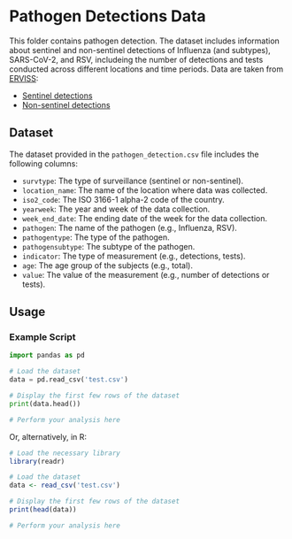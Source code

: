 # Pathogen Detections Data

This folder contains pathogen detection. The dataset includes information about sentinel and non-sentinel detections of Influenza (and subtypes), SARS-CoV-2, and RSV, includeing the number of detections and tests conducted across different locations and time periods. Data are taken from [ERVISS](https://erviss.org/): 
- [Sentinel detections](https://github.com/EU-ECDC/Respiratory_viruses_weekly_data/blob/main/data/sentinelTestsDetectionsPositivity.csv)
- [Non-sentinel detections](https://github.com/EU-ECDC/Respiratory_viruses_weekly_data/blob/main/data/nonSentinelTestsDetections.csv)


## Dataset

The dataset provided in the `pathogen_detection.csv` file includes the following columns:

- `survtype`: The type of surveillance (sentinel or non-sentinel).
- `location_name`: The name of the location where data was collected.
- `iso2_code`: The ISO 3166-1 alpha-2 code of the country.
- `yearweek`: The year and week of the data collection.
- `week_end_date`: The ending date of the week for the data collection.
- `pathogen`: The name of the pathogen (e.g., Influenza, RSV).
- `pathogentype`: The type of the pathogen.
- `pathogensubtype`: The subtype of the pathogen.
- `indicator`: The type of measurement (e.g., detections, tests).
- `age`: The age group of the subjects (e.g., total).
- `value`: The value of the measurement (e.g., number of detections or tests).


## Usage

### Example Script

```python
import pandas as pd

# Load the dataset
data = pd.read_csv('test.csv')

# Display the first few rows of the dataset
print(data.head())

# Perform your analysis here
```

Or, alternatively, in R: 
```R
# Load the necessary library
library(readr)

# Load the dataset
data <- read_csv('test.csv')

# Display the first few rows of the dataset
print(head(data))

# Perform your analysis here
```
